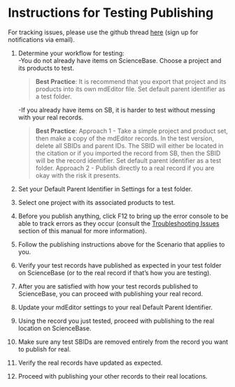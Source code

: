 # **Instructions for Testing Publishing**

For tracking issues, please use the github thread [here](https://github.com/adiwg/mdEditor/issues/128) \(sign up for notifications via email\).

1. Determine your workflow for testing:  
   -You do not already have items on ScienceBase. Choose a project and its products to test.

   > **Best Practice**: It is recommend that you export that project and its products into its own mdEditor file. Set default parent identifier as a test folder.

   -If you already have items on SB, it is harder to test without messing with your real records.

   > **Best Practice**:  Approach 1 - Take a simple project and product set, then make a copy of the mdEditor records. In the test version, delete all SBIDs and parent IDs. The SBID will either be located in the citation or if you imported the record from SB, then the SBID will be the record identifier. Set default parent identifier as a test folder. Approach 2 - Publish directly to a real record if you are okay with the risk it presents.

2. Set your Default Parent Identifier in Settings for a test folder.

3. Select one project with its associated products to test.

4. Before you publish anything, click F12 to bring up the error console to be able to track errors as they occur \(consult the [Troubleshooting Issues](/publish/troubleshooting-issues.md) section of this manual for more information\).
5. Follow the publishing instructions above for the Scenario that applies to you.
6. Verify your test records have published as expected in your test folder on ScienceBase \(or to the real record if that’s how you are testing\).
7. After you are satisfied with how your test records published to ScienceBase, you can proceed with publishing your real record.
8. Update your mdEditor settings to your real Default Parent Identifier.
9. Using the record you just tested, proceed with publishing to the real location on ScienceBase.
10. Make sure any test SBIDs are removed entirely from the record you want to publish for real.
11. Verify the real records have updated as expected.
12. Proceed with publishing your other records to their real locations.



